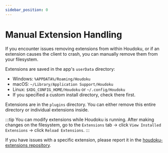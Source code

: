 ```yaml
---
sidebar_position: 0
---
```


# Manual Extension Handling

If you encounter issues removing extensions from within Houdoku, or if an extension
causes the client to crash, you can manually remove them from your filesystem.

Extensions are saved in the app's `userData` directory:

- Windows: `%APPDATA%/Roaming/Houdoku`
- macOS: `~/Library/Application Support/Houdoku`
- Linux: `$XDG_CONFIG_HOME/Houdoku` or `~/.config/Houdoku`
- If you specified a custom install directory, check there first.

Extensions are in the `plugins` directory. You can either remove this entire directory
or individual extensions inside.

:::tip
You can modify extensions while Houdoku is running. After making changes on the filesystem,
go to the `Extensions` tab -> click `View Installed Extensions` -> click `Reload Extensions`.
:::

If you have issues with a specific extension, please report it in the
[houdoku-extensions repository](https://github.com/xgi/houdoku-extensions/issues).